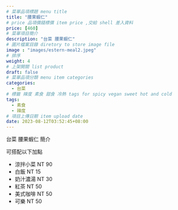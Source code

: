 ```yaml
---
# 菜單品項標題 menu title 
title: "腰果蝦仁"
# price 品項價錢標價 item price ,交給 shell 差入資料
price: [460] 
# 菜單項目簡介 
description: "台菜 腰果蝦仁"
# 圖片檔案目錄 diretory to store image file
image : "images/estern-meal2.jpeg"
# 排序
weight: 4 
# 上架開關 list product 
draft: false
# 菜單品項分類 menu item categories 
categories:
  - 台菜
# 標籤 辣度 素食 甜食 冷熱 tags for spicy vegan sweet hot and cold 
tags:
  - 素食
  - 辣度
# 項目上傳日期 item upload date 
date: 2023-08-12T03:52:45+08:00
---
```


台菜 腰果蝦仁 簡介

可搭配以下加點

- 涼拌小菜  NT 90
- 白飯 NT 15
- 奶汁濃湯 NT 30
- 紅茶  NT 50
- 美式咖啡 NT 50
- 可樂 NT 50
